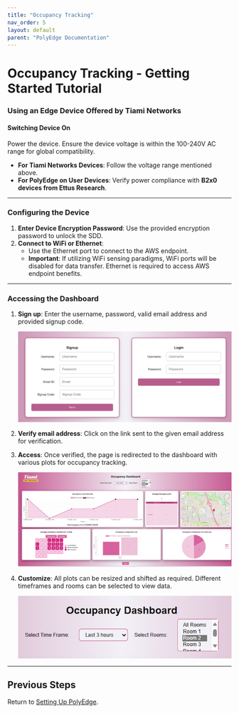 ```yaml
---
title: "Occupancy Tracking"
nav_order: 5
layout: default
parent: "PolyEdge Documentation"
---
```


# Occupancy Tracking - Getting Started Tutorial

### Using an Edge Device Offered by Tiami Networks

#### Switching Device On
Power the device. Ensure the device voltage is within the 100-240V AC range for global compatibility.

- **For Tiami Networks Devices**: Follow the voltage range mentioned above.
- **For PolyEdge on User Devices**: Verify power compliance with **B2x0 devices from Ettus Research**.

---

### Configuring the Device

1. **Enter Device Encryption Password**: Use the provided encryption password to unlock the SDD.
2. **Connect to WiFi or Ethernet**:  
   - Use the Ethernet port to connect to the AWS endpoint.
   - **Important**: If utilizing WiFi sensing paradigms, WiFi ports will be disabled for data transfer. Ethernet is required to access AWS endpoint benefits.

---

### Accessing the Dashboard

1. **Sign up**: Enter the username, password, valid email address and provided signup code.

   ![Sign up page](dashboard-images/sign-up.png)

2. **Verify email address**: Click on the link sent to the given email address for verification.

3. **Access**: Once verified, the page is redirected to the dashboard with various plots for occupancy tracking.

   ![Dashboard](dashboard-images/dashboard.png)

4. **Customize**: All plots can be resized and shifted as required. Different timeframes and rooms can be selected to view data.

   ![Customize plots](dashboard-images/options.png)

---
## Previous Steps

Return to [Setting Up PolyEdge](setting-up-polyedge.md).
